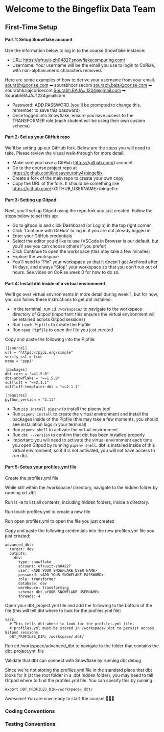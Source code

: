 # Welcome to the Bingeflix Data Team

## First-Time Setup
#### Part 1: Setup Snowflake account

Use the information below to log in to the course Snowflake instance:

- URL: https://efruuit-zh04827.snowflakecomputing.com/
- Username: Your username will be the email you use to login to CoRise, with non-alphanumeric characters removed.

Here are some examples of how to derive your username from your email.
sourabh@corise.com  ➡ sourabhcorisecom
sourabh.bajaj@corise.com ➡ sourabhbajajcorisecom
Sourabh.BAJAJ.1234@gmail.com ➡ SourabhBAJAJ1234gmailcom

- Password: ADD PASSWORD (you'll be prompted to change this, remember to save this password)
- Once logged into Snowflake, ensure you have access to the TRANSFORMER role (each student will be using their own custom schema)

#### Part 2: Set up your GitHub repo

We'll be setting up our GitHub fork. Below are the steps you will need to take. Please review the visual walk-through for more detail.

- Make sure you have a GitHub (https://github.com/) account.
- Go to the course project repo at https://github.com/lindsaymurphy4/bingeflix
- Create a fork of the main repo to create your own copy
- Copy the URL of the fork. It should be something like  https://github.com/<GITHUB_USERNAME>/bingeflix

#### Part 3: Setting up Gitpod
Next, you'll set up Gitpod using the repo fork you just created. Follow the steps below to set this up:
- Go to gitpod.io and click Dashboard (or Login) in the top right corner
- Click 'Continue with GitHub' to log in if you are not already logged in
- Enter your GitHub credentials
- Select the editor you'd like to use (VSCode in Browser is our default, but you'll see you can choose others if you prefer)
- Click Continue to open the workspace (this may take a few minutes)
- Explore the workspace
- You'll need to "Pin" your workspace so that it doesn't get Archived after 14 days, and always "Stop" your workspace so that you don't run out of hours. See video on CoRise week 0 for how to do so.

#### Part 4: Install dbt inside of a virtual environment
We'll go over virtual environments in more detail during week 1, but for now, you can follow these instructions to get dbt installed:
- In the terminal, run `cd /workspace/` to navigate to the workspace directory of Gitpod (important: this ensures the virtual environment will be retained across Gitpod sessions)
- Run `touch Pipfile` to create the Pipfile
- Run `open Pipfile` to open the file you just created

Copy and paste the following into the Pipfile:

```
[[source]]
url = "https://pypi.org/simple"
verify_ssl = true
name = "pypi"

[packages]
dbt-core = "==1.5.0"
dbt-snowflake = "==1.5.0"
sqlfluff = "==2.1.1"
sqlfluff-templater-dbt = "==2.1.1"

[requires]
python_version = "3.11"
```

- Run `pip install pipenv` to install the pipenv tool
- Run `pipenv install` to create the virtual environment and install the packages inside of the Pipfile (this may take a few moments, you should see installation logs in your terminal)
- Run `pipenv shell` to activate the virtual environment
- Run `dbt --version` to confirm that dbt has been installed properly
- Important: you will need to activate the virtual environment each time you open Gitpod by running `pipenv shell`. dbt is installed inside of this virtual environment, so if it is not activated, you will not have access to run dbt.

#### Part 5: Setup your profiles.yml file

Create the profiles.yml file

While still within the /workspace/ directory, navigate to the hidden folder by running cd .dbt

Run ls -a to list all contents, including hidden folders, inside a directory.

Run touch profiles.yml to create a new file

Run open profiles.yml to open the file you just created

Copy and paste the following credentials into the new profiles.yml file you just created:

```
advanced_dbt:
  target: dev
  outputs:
    dev:
      type: snowflake
      account: efruuit-zh04827
      user: <ADD YOUR SNOWFLAKE USER NAME>
      password: <ADD YOUR SNOWFLAKE PASSWORD>
      role: transformer
      database: dev
      warehouse: transforming
      schema: dbt_<YOUR SNOWFLAKE USERNAME>
      threads: 4
```
Open your dbt_project.yml file and add the following to the bottom of the file (this will tell dbt where to look for the profiles.yml file)

```
vars:
  # This tells dbt where to look for the profiles.yml file.
  # profiles.yml must be stored in /workspace/.dbt to persist across Gitpod sessions
  DBT_PROFILES_DIR: /workspace/.dbt/
```

Run cd /workspace/advanced_dbt to navigate to the folder that contains the dbt_project.yml file

Validate that dbt can connect with Snowflake by running dbt debug

Since we're not storing the profiles.yml file in the standard place that dbt looks for it (at the root folder in a .dbt hidden folder), you may need to tell Gitpod where to find the profiles.yml file. You can specify this by running:

`export DBT_PROFILES_DIR=/workspace/.dbt/`

Awesome! You are now ready to start the course! 🚀🚀🚀

### Coding Conventions

### Testing Conventions
